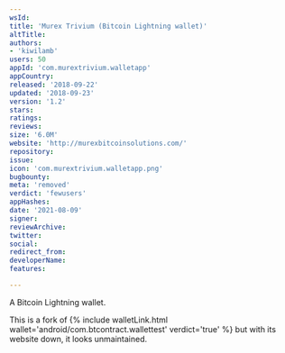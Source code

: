 ```yaml
---
wsId: 
title: 'Murex Trivium (Bitcoin Lightning wallet)'
altTitle: 
authors:
- 'kiwilamb'
users: 50
appId: 'com.murextrivium.walletapp'
appCountry: 
released: '2018-09-22'
updated: '2018-09-23'
version: '1.2'
stars: 
ratings: 
reviews: 
size: '6.0M'
website: 'http://murexbitcoinsolutions.com/'
repository: 
issue: 
icon: 'com.murextrivium.walletapp.png'
bugbounty: 
meta: 'removed'
verdict: 'fewusers'
appHashes: 
date: '2021-08-09'
signer: 
reviewArchive: 
twitter: 
social: 
redirect_from: 
developerName: 
features: 

---
```


A Bitcoin Lightning wallet.

This is a fork of {% include walletLink.html wallet='android/com.btcontract.wallettest' verdict='true' %} but with its website down, it looks unmaintained.
